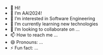 - 👋 Hi!
- 👋 I’m AAl2024!
- 👀 I’m interested in Software Engineering
- 🌱 I’m currently learning new technologies
- 💞️ I’m looking to collaborate on ...
- 📫 How to reach me ...
- 😄 Pronouns: ...
- ⚡ Fun fact: ...

<!---
AAl2024/AAl2024 is a ✨ special ✨ repository because its `README.md` (this file) appears on your GitHub profile.
You can click the Preview link to take a look at your changes.
--->
